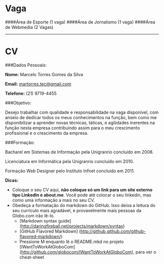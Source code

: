 Vaga
====

####Área de Esporte (1 vaga)
####Área de Jornalismo (1 vaga)
####Área de Webmedia (2 Vagas)

---

CV
==

###Dados Pessoais:

**Nome:** Marcelo Torres Gomes da Silva

**Email:** martorres.tec@gmail.com

**Telefone:** (21) 9719-4455

###Objetivo:

Desejo trabalhar com qualidade e responsabilidade na vaga disponível, com anseio de dedicar todos os meus conhecimentos na função, bem como me disponibilizar a aprender novas técnicas, táticas, e agilidades inerentes na função nesta empresa contribuindo assim para o meu crescimento profissional e o crescimento da empresa.

###Formação:

Bacharel em Sistemas de Informação pela Unigranrio concluído em 2008.

Licenciatura em Informática pela Unigranrio concluído em 2010.

Formação Web Designer pelo Instituto Infnet concluído em 2011.


__Dicas:__
* Coloque o seu CV aqui, __não coloque só um link para um site externo tipo LinkedIn e about.me__. Você pode até colocar o seu linkedin, mas como uma informação a mais no seu CV.
* Obedeça a formatação do markdown do GitHub. Isso deixa a leitura do seu currículo mais agradável, e provavelmente mais pessoas da Globo.com irão lê-lo.
	* [Markdown syntax guide] (http://daringfireball.net/projects/markdown/syntax)
	* [GitHub Flavored Markdown] (http://github.github.com/github-flavored-markdown/)
	* Pressione M enquanto lê o README.mkd no projeto [IWantToWorkAtGloboCom] (http://github.com/globocom/IWantToWorkAtGloboCom), para ver o cheat-sheet
